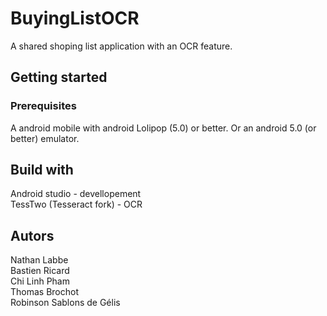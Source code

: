 # BuyingListOCR
A shared shoping list application with an OCR feature.
## Getting started
### Prerequisites
A android mobile with android Lolipop (5.0) or better.
Or an android 5.0 (or better) emulator.
## Build with
Android studio - devellopement  
TessTwo (Tesseract fork) - OCR
## Autors
Nathan Labbe  
Bastien Ricard  
Chi Linh Pham  
Thomas Brochot  
Robinson Sablons de Gélis  

